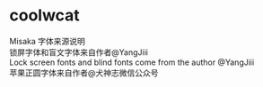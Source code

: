 # coolwcat
Misaka 字体来源说明  
锁屏字体和盲文字体来自作者@YangJiii  
Lock screen fonts and blind fonts come from the author @YangJiii  
苹果正圆字体来自作者@犬神志微信公众号
